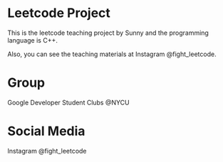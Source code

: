 # Leetcode Project
This is the leetcode teaching project by Sunny and the programming language is C++.

Also, you can see the teaching materials at Instagram @fight_leetcode.

# Group
Google Developer Student Clubs @NYCU

# Social Media
Instagram @fight_leetcode
